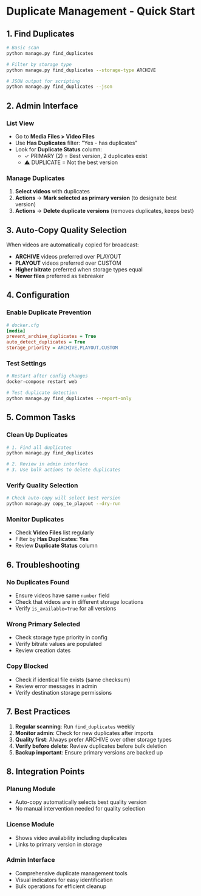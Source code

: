 # Duplicate Management - Quick Start

## 1. Find Duplicates

```bash
# Basic scan
python manage.py find_duplicates

# Filter by storage type
python manage.py find_duplicates --storage-type ARCHIVE

# JSON output for scripting
python manage.py find_duplicates --json
```

## 2. Admin Interface

### List View
- Go to **Media Files > Video Files**
- Use **Has Duplicates** filter: "Yes - has duplicates"
- Look for **Duplicate Status** column:
  - ✓ PRIMARY (2) = Best version, 2 duplicates exist
  - ⚠️ DUPLICATE = Not the best version

### Manage Duplicates
1. **Select videos** with duplicates
2. **Actions** → **Mark selected as primary version** (to designate best version)
3. **Actions** → **Delete duplicate versions** (removes duplicates, keeps best)

## 3. Auto-Copy Quality Selection

When videos are automatically copied for broadcast:
- **ARCHIVE** videos preferred over PLAYOUT
- **PLAYOUT** videos preferred over CUSTOM
- **Higher bitrate** preferred when storage types equal
- **Newer files** preferred as tiebreaker

## 4. Configuration

### Enable Duplicate Prevention
```ini
# docker.cfg
[media]
prevent_archive_duplicates = True
auto_detect_duplicates = True
storage_priority = ARCHIVE,PLAYOUT,CUSTOM
```

### Test Settings
```bash
# Restart after config changes
docker-compose restart web

# Test duplicate detection
python manage.py find_duplicates --report-only
```

## 5. Common Tasks

### Clean Up Duplicates
```bash
# 1. Find all duplicates
python manage.py find_duplicates

# 2. Review in admin interface
# 3. Use bulk actions to delete duplicates
```

### Verify Quality Selection
```bash
# Check auto-copy will select best version
python manage.py copy_to_playout --dry-run
```

### Monitor Duplicates
- Check **Video Files** list regularly
- Filter by **Has Duplicates: Yes**
- Review **Duplicate Status** column

## 6. Troubleshooting

### No Duplicates Found
- Ensure videos have same `number` field
- Check that videos are in different storage locations
- Verify `is_available=True` for all versions

### Wrong Primary Selected
- Check storage type priority in config
- Verify bitrate values are populated
- Review creation dates

### Copy Blocked
- Check if identical file exists (same checksum)
- Review error messages in admin
- Verify destination storage permissions

## 7. Best Practices

1. **Regular scanning**: Run `find_duplicates` weekly
2. **Monitor admin**: Check for new duplicates after imports
3. **Quality first**: Always prefer ARCHIVE over other storage types
4. **Verify before delete**: Review duplicates before bulk deletion
5. **Backup important**: Ensure primary versions are backed up

## 8. Integration Points

### Planung Module
- Auto-copy automatically selects best quality version
- No manual intervention needed for quality selection

### License Module
- Shows video availability including duplicates
- Links to primary version in storage

### Admin Interface
- Comprehensive duplicate management tools
- Visual indicators for easy identification
- Bulk operations for efficient cleanup
